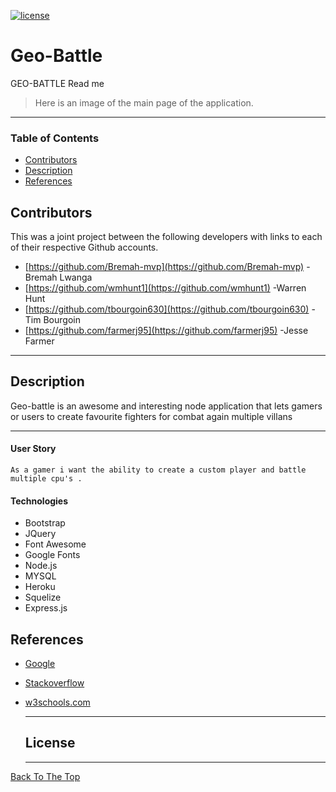[![license](https://img.shields.io/github/license/DAVFoundation/captain-n3m0.svg?style=flat-square)](https://github.com/DAVFoundation/captain-n3m0/blob/master/LICENSE)
# Geo-Battle

GEO-BATTLE Read me

> Here is an image of the main page of the application.
---
### Table of Contents
-  [Contributors](#contributors)
-  [Description](#description)
-  [References](#references)
## Contributors
This was a joint project between the following developers with links to each of their respective Github accounts.

- [https://github.com/Bremah-mvp](https://github.com/Bremah-mvp) -Bremah Lwanga
- [https://github.com/wmhunt1](https://github.com/wmhunt1) -Warren Hunt
- [https://github.com/tbourgoin630](https://github.com/tbourgoin630) -Tim Bourgoin
- [https://github.com/farmerj95](https://github.com/farmerj95) -Jesse Farmer

---
## Description

Geo-battle is an awesome and interesting  node application that lets gamers or users to create favourite fighters for combat again multiple villans

---

#### User Story
```
As a gamer i want the ability to create a custom player and battle multiple cpu's .
```
#### Technologies
- Bootstrap
- JQuery
- Font Awesome
- Google Fonts
- Node.js
- MYSQL
- Heroku
- Squelize
- Express.js

## References
- [Google](https://www.google.com/search?rlz=1C1CHBF_enUS897US897&sxsrf=ALeKk02B1ruRG65iESFFq7rXg9ygTaf64A%3A1596668160045&ei=ADkrX-CnAvaoytMP55W7kAo&q=how+tall+is+a+goat&oq=how+tall+is+a+goat&gs_lcp=CgZwc3ktYWIQAzICCAAyAggAMgYIABAWEB4yBggAEBYQHjIGCAAQFhAeMgYIABAWEB4yBggAEBYQHjIGCAAQFhAeMgYIABAWEB4yBggAEBYQHjoECCMQJzoFCAAQkQI6CAguEMcBEKMCOgUIABCLAzoLCC4QxwEQowIQiwM6AgguOgcIABBGEPsBOggIABAWEAoQHlCA6gJYrqIDYKOlA2gBcAB4AIABb4gBnwuSAQQxNy4ymAEAoAEBqgEHZ3dzLXdpergBAsABAQ&sclient=psy-ab&ved=0ahUKEwjgp4O0lIXrAhV2lHIEHefKDqIQ4dUDCAw&uact=5)
- [Stackoverflow](https://stackoverflow.com/questions/28258106/materialize-css-select-doesnt-seem-to-render)
- [w3schools.com](https://www.w3schools.com/js/js_ajax_intro.asp)

  ---
  
  ## License
  
  
  ---
  
[Back To The Top](#)
